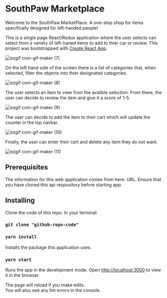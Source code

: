 # SouthPaw Marketplace
Welcome to the SouthPaw MarketPlace. A one-stop shop for items specifically designed for left-handed people!

This is a single page React/Redux application where the user selects can select from a variety of left-haned items to add to thier car or review. This project was bootstrapped with [Create React App](https://github.com/facebook/create-react-app).

![ezgif com-gif-maker (7)](https://user-images.githubusercontent.com/74021683/134088513-4e67f21e-26e4-4af2-92db-763937340308.gif)

On the left hand side of the screen there is a list of categories that, when selected, filter the objects into thier designated categories. 

![ezgif com-gif-maker (8)](https://user-images.githubusercontent.com/74021683/134088819-892b0a87-26d2-4957-95a2-7d3d7bf3a73c.gif)

The user selects an item to view from the avalible selection. From there, the user can decide to review the item and give it a score of 1-5.

![ezgif com-gif-maker (9)](https://user-images.githubusercontent.com/74021683/134088912-95a844d7-3ed1-49ed-9f07-406b2f6be708.gif)

The user can decide to add the item to their cart which will update the counter in the top navbar.

![ezgif com-gif-maker (10)](https://user-images.githubusercontent.com/74021683/134089037-3e3c9e57-21e8-454f-831f-e312e8ff49c2.gif)

Finally, the user can enter their cart and delete any item they do not want.

![ezgif com-gif-maker (11)](https://user-images.githubusercontent.com/74021683/134089116-b089a736-eba4-4677-8857-9b75664a776f.gif)

<h2>Prerequisites</h2>
The information for this web application comes from here: URL. Ensure that you have cloned this api respository before starting app.

<h2>Installing</h2>
Clone the code of this repo. In your terminal:

### `git clone "github-repo-code"`

### `yarn install`

Installs the package this application uses.

### `yarn start`

Runs the app in the development mode.
Open [http://localhost:3000](http://localhost:3000) to view it in the browser.

The page will reload if you make edits.\
You will also see any lint errors in the console.

